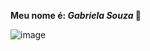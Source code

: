 **Meu nome é: _Gabriela Souza_ 💙**

![image](https://github.com/user-attachments/assets/19018e95-1d47-4c81-a87a-0fff8f6ab65c)


